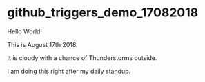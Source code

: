 # github_triggers_demo_17082018

Hello World!

This is August 17th 2018.

It is cloudy with a chance of Thunderstorms outside.

I am doing this right after my daily standup.
